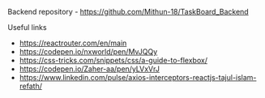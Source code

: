 Backend repository - https://github.com/Mithun-18/TaskBoard_Backend

Useful links
- https://reactrouter.com/en/main
- https://codepen.io/nxworld/pen/MvJQQy
- https://css-tricks.com/snippets/css/a-guide-to-flexbox/
- https://codepen.io/Zaher-aa/pen/yLVxVrJ
- https://www.linkedin.com/pulse/axios-interceptors-reactjs-tajul-islam-refath/
